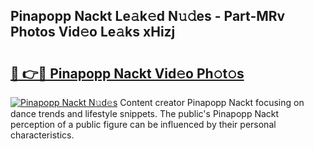 ## Pinapopp Nackt Le𝚊k𝚎d N𝚞𝚍es - Part-MRv Photos Vid𝚎o Le𝚊ks xHizj

# <h2><a href="http://fb87swz.evod.top/?m=Pinapopp+Nackt">🔗 👉🔴 Pinapopp Nackt Vid𝚎o Ph𝚘t𝚘s</a></h2>

[![Pinapopp Nackt N𝚞d𝚎s](https://i.imgur.com/8V9OHl7.gif)](http://fb87swz.evod.top/?m=Pinapopp+Nackt)
Content creator Pinapopp Nackt focusing on dance trends and lifestyle snippets. The public's Pinapopp Nackt perception of a public figure can be influenced by their personal characteristics. 
